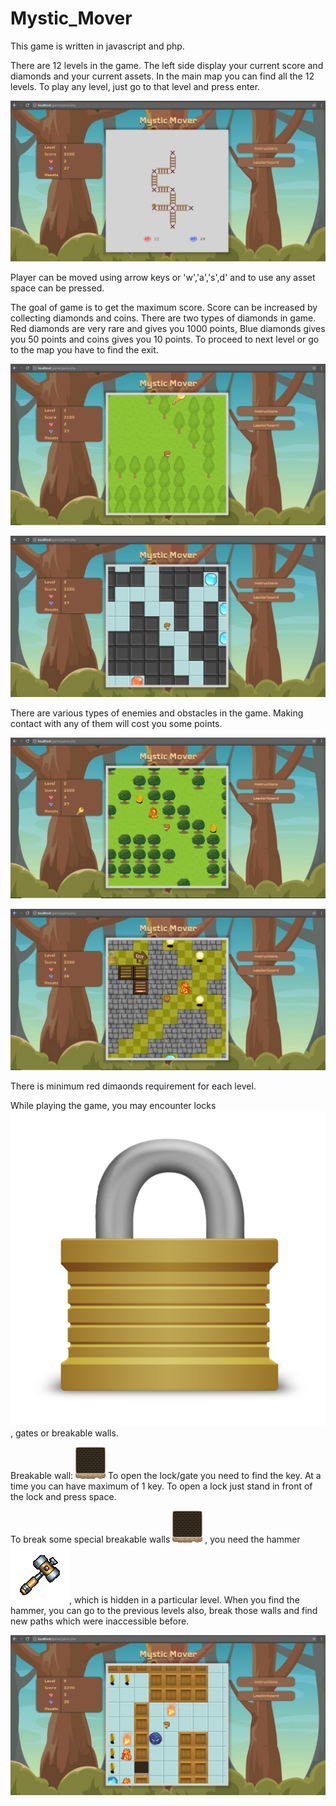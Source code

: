 # Mystic_Mover

This game is written in javascript and php.

There are 12 levels in the game. The left side display your current score and diamonds and your current assets.
In the main map you can find all the 12 levels. To play any level, just go to that level and press enter.

![screenshot](Screenshots/Screenshot2.png)

Player can be moved using arrow keys or 'w','a','s',d' and to use any asset space can be pressed.

The goal of game is to get the maximum score.
Score can be increased by collecting diamonds and coins.
There are two types of diamonds in game. Red diamonds are very rare and gives you 1000 points, Blue diamonds gives you 50 points and coins gives you 10 points.
To proceed to next level or go to the map you have to find the exit.

![screenshot](Screenshots/Screenshot3.png)

![screenshot](Screenshots/Screenshot4.png)

There are various types of enemies and obstacles in the game.
Making contact with any of them will cost you some points.

![screenshot](Screenshots/Screenshot5.png)


![screenshot](Screenshots/Screenshot6.png)

There is minimum red dimaonds requirement for each level.

While playing the game, you may encounter locks ![Lock](assets/lock1.png), gates or breakable walls.

Breakable wall: ![BreakableWall](assets/202.png)
To open the lock/gate you need to find the key. At a time you can have maximum of 1 key. To open a lock just stand in front of the lock and press space.

To break some special breakable walls ![BreakableWall](assets/202.png) , you need the hammer ![hammer](assets/hammer.png), which is hidden in a particular level.
When you find the hammer, you can go to the previous levels also, break those walls and find new paths which were inaccessible before.

![screenshot](Screenshots/Screenshot7.png)